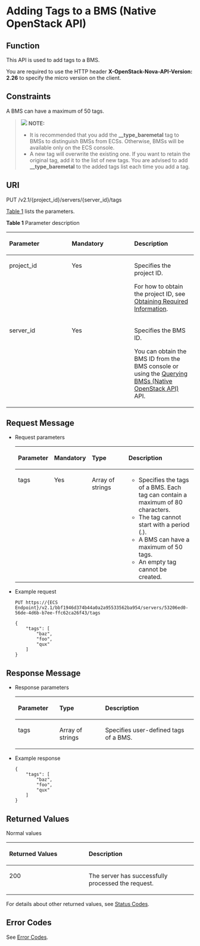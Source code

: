 # Adding Tags to a BMS \(Native OpenStack API\)<a name="EN-US_TOPIC_0060410927"></a>

## Function<a name="section59539732104217"></a>

This API is used to add tags to a BMS.

You are required to use the HTTP header  **X-OpenStack-Nova-API-Version: 2.26**  to specify the micro version on the client.

## Constraints<a name="section12956040151655"></a>

A BMS can have a maximum of 50 tags.

>![](/images/icon-note.gif) **NOTE:**   
>-   It is recommended that you add the  **\_\_type\_baremetal**  tag to BMSs to distinguish BMSs from ECSs. Otherwise, BMSs will be available only on the ECS console.  
>-   A new tag will overwrite the existing one. If you want to retain the original tag, add it to the list of new tags. You are advised to add  **\_\_type\_baremetal**  to the added tags list each time you add a tag.  

## URI<a name="section52138884104217"></a>

PUT /v2.1/\{project\_id\}/servers/\{server\_id\}/tags

[Table 1](#table7714219185912)  lists the parameters.

**Table  1**  Parameter description

<a name="table7714219185912"></a>
<table><thead align="left"><tr id="row1271511905917"><th class="cellrowborder" valign="top" width="33.33333333333333%" id="mcps1.2.4.1.1"><p id="p17653616104217"><a name="p17653616104217"></a><a name="p17653616104217"></a>Parameter</p>
</th>
<th class="cellrowborder" valign="top" width="33.33333333333333%" id="mcps1.2.4.1.2"><p id="p20656767104217"><a name="p20656767104217"></a><a name="p20656767104217"></a>Mandatory</p>
</th>
<th class="cellrowborder" valign="top" width="33.33333333333333%" id="mcps1.2.4.1.3"><p id="p62585419104217"><a name="p62585419104217"></a><a name="p62585419104217"></a>Description</p>
</th>
</tr>
</thead>
<tbody><tr id="row12715101918599"><td class="cellrowborder" valign="top" width="33.33333333333333%" headers="mcps1.2.4.1.1 "><p id="p50904119104217"><a name="p50904119104217"></a><a name="p50904119104217"></a>project_id</p>
</td>
<td class="cellrowborder" valign="top" width="33.33333333333333%" headers="mcps1.2.4.1.2 "><p id="p29593000104217"><a name="p29593000104217"></a><a name="p29593000104217"></a>Yes</p>
</td>
<td class="cellrowborder" valign="top" width="33.33333333333333%" headers="mcps1.2.4.1.3 "><p id="p48222838104217"><a name="p48222838104217"></a><a name="p48222838104217"></a>Specifies the project ID.</p>
<p id="p9141450142010"><a name="p9141450142010"></a><a name="p9141450142010"></a>For how to obtain the project ID, see <a href="https://docs.otc.t-systems.com/en-us/api/apiug/apig-en-api-180328009.html" target="_blank" rel="noopener noreferrer">Obtaining Required Information</a>.</p>
</td>
</tr>
<tr id="row107151219135910"><td class="cellrowborder" valign="top" width="33.33333333333333%" headers="mcps1.2.4.1.1 "><p id="p56513487104217"><a name="p56513487104217"></a><a name="p56513487104217"></a>server_id</p>
</td>
<td class="cellrowborder" valign="top" width="33.33333333333333%" headers="mcps1.2.4.1.2 "><p id="p14189698104217"><a name="p14189698104217"></a><a name="p14189698104217"></a>Yes</p>
</td>
<td class="cellrowborder" valign="top" width="33.33333333333333%" headers="mcps1.2.4.1.3 "><p id="p8514927104217"><a name="p8514927104217"></a><a name="p8514927104217"></a>Specifies the <span id="text75201646104311"><a name="text75201646104311"></a><a name="text75201646104311"></a>BMS</span><span id="text5520134614311"><a name="text5520134614311"></a><a name="text5520134614311"></a></span> ID.</p>
<p id="p29791113277"><a name="p29791113277"></a><a name="p29791113277"></a>You can obtain the BMS ID from the <span id="en-us_topic_0113746489_text013014803615"><a name="en-us_topic_0113746489_text013014803615"></a><a name="en-us_topic_0113746489_text013014803615"></a>BMS</span><span id="en-us_topic_0113746489_text10131448133612"><a name="en-us_topic_0113746489_text10131448133612"></a><a name="en-us_topic_0113746489_text10131448133612"></a></span> console or using the <a href="querying-bmss-(native-openstack-api).md">Querying BMSs (Native OpenStack API)</a> API.</p>
</td>
</tr>
</tbody>
</table>

## Request Message<a name="section18620476104217"></a>

-   Request parameters

    <a name="table40018745105534"></a>
    <table><thead align="left"><tr id="row48164488105534"><th class="cellrowborder" valign="top" width="19.37%" id="mcps1.1.5.1.1"><p id="p19987085"><a name="p19987085"></a><a name="p19987085"></a>Parameter</p>
    </th>
    <th class="cellrowborder" valign="top" width="16.150000000000002%" id="mcps1.1.5.1.2"><p id="p1275716381498"><a name="p1275716381498"></a><a name="p1275716381498"></a>Mandatory</p>
    </th>
    <th class="cellrowborder" valign="top" width="22.61%" id="mcps1.1.5.1.3"><p id="p4546697"><a name="p4546697"></a><a name="p4546697"></a>Type</p>
    </th>
    <th class="cellrowborder" valign="top" width="41.870000000000005%" id="mcps1.1.5.1.4"><p id="p32738149"><a name="p32738149"></a><a name="p32738149"></a>Description</p>
    </th>
    </tr>
    </thead>
    <tbody><tr id="row6972410105534"><td class="cellrowborder" valign="top" width="19.37%" headers="mcps1.1.5.1.1 "><p id="p27894300105534"><a name="p27894300105534"></a><a name="p27894300105534"></a>tags</p>
    </td>
    <td class="cellrowborder" valign="top" width="16.150000000000002%" headers="mcps1.1.5.1.2 "><p id="p9756153811911"><a name="p9756153811911"></a><a name="p9756153811911"></a>Yes</p>
    </td>
    <td class="cellrowborder" valign="top" width="22.61%" headers="mcps1.1.5.1.3 "><p id="p8634695105534"><a name="p8634695105534"></a><a name="p8634695105534"></a>Array of strings</p>
    </td>
    <td class="cellrowborder" valign="top" width="41.870000000000005%" headers="mcps1.1.5.1.4 "><a name="ul1785812112408"></a><a name="ul1785812112408"></a><ul id="ul1785812112408"><li>Specifies the tags of a BMS. Each tag can contain a maximum of 80 characters.</li><li>The tag cannot start with a period (.).</li><li>A BMS can have a maximum of 50 tags.</li><li>An empty tag cannot be created.</li></ul>
    </td>
    </tr>
    </tbody>
    </table>

-   Example request

    ```
    PUT https://{ECS Endpoint}/v2.1/bbf1946d374b44a0a2a95533562ba954/servers/53206ed0-56de-4d6b-b7ee-ffc62ca26f43/tags
    ```

    ```
    {
        "tags": [
            "baz",
            "foo",
            "qux"
        ]
    }
    ```


## Response Message<a name="section6196486814321"></a>

-   Response parameters

    <a name="table600597414321"></a>
    <table><thead align="left"><tr id="row5646441114321"><th class="cellrowborder" valign="top" width="23.169999999999998%" id="mcps1.1.4.1.1"><p id="p2639349142614"><a name="p2639349142614"></a><a name="p2639349142614"></a>Parameter</p>
    </th>
    <th class="cellrowborder" valign="top" width="25.61%" id="mcps1.1.4.1.2"><p id="p13639114902610"><a name="p13639114902610"></a><a name="p13639114902610"></a>Type</p>
    </th>
    <th class="cellrowborder" valign="top" width="51.22%" id="mcps1.1.4.1.3"><p id="p1864164972614"><a name="p1864164972614"></a><a name="p1864164972614"></a>Description</p>
    </th>
    </tr>
    </thead>
    <tbody><tr id="row4038057614321"><td class="cellrowborder" valign="top" width="23.169999999999998%" headers="mcps1.1.4.1.1 "><p id="p4960123314321"><a name="p4960123314321"></a><a name="p4960123314321"></a>tags</p>
    </td>
    <td class="cellrowborder" valign="top" width="25.61%" headers="mcps1.1.4.1.2 "><p id="p5827693814321"><a name="p5827693814321"></a><a name="p5827693814321"></a>Array of strings</p>
    </td>
    <td class="cellrowborder" valign="top" width="51.22%" headers="mcps1.1.4.1.3 "><p id="p2281157214321"><a name="p2281157214321"></a><a name="p2281157214321"></a>Specifies user-defined tags of a BMS.</p>
    </td>
    </tr>
    </tbody>
    </table>


-   Example response

    ```
    {
        "tags": [
            "baz",
            "foo",
            "qux"
        ]
    }
    ```


## Returned Values<a name="section7610951"></a>

Normal values

<a name="en-us_topic_0106040941_table753804619176"></a>
<table><thead align="left"><tr id="en-us_topic_0106040941_row10735134615172"><th class="cellrowborder" valign="top" width="42.42%" id="mcps1.1.3.1.1"><p id="en-us_topic_0106040941_p19735204616177"><a name="en-us_topic_0106040941_p19735204616177"></a><a name="en-us_topic_0106040941_p19735204616177"></a>Returned Values</p>
</th>
<th class="cellrowborder" valign="top" width="57.58%" id="mcps1.1.3.1.2"><p id="en-us_topic_0106040941_p207355465176"><a name="en-us_topic_0106040941_p207355465176"></a><a name="en-us_topic_0106040941_p207355465176"></a>Description</p>
</th>
</tr>
</thead>
<tbody><tr id="en-us_topic_0106040941_row1473514621713"><td class="cellrowborder" valign="top" width="42.42%" headers="mcps1.1.3.1.1 "><p id="en-us_topic_0106040941_p13735144611178"><a name="en-us_topic_0106040941_p13735144611178"></a><a name="en-us_topic_0106040941_p13735144611178"></a>200</p>
</td>
<td class="cellrowborder" valign="top" width="57.58%" headers="mcps1.1.3.1.2 "><p id="en-us_topic_0106040941_p207351246161711"><a name="en-us_topic_0106040941_p207351246161711"></a><a name="en-us_topic_0106040941_p207351246161711"></a>The server has successfully processed the request.</p>
</td>
</tr>
</tbody>
</table>

For details about other returned values, see  [Status Codes](status-codes.md).

## Error Codes<a name="section14752650154917"></a>

See  [Error Codes](error-codes.md).

